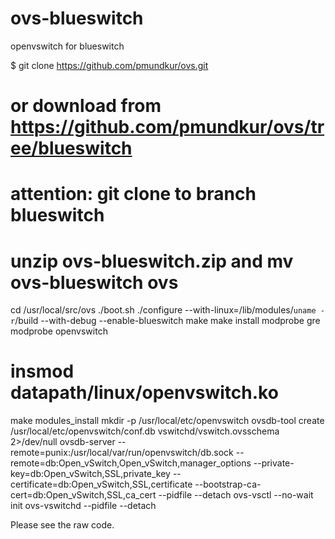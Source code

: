# ovs-blueswitch
openvswitch for blueswitch

$ git clone https://github.com/pmundkur/ovs.git
# or download from https://github.com/pmundkur/ovs/tree/blueswitch
# attention: git clone to branch blueswitch
# unzip ovs-blueswitch.zip and mv ovs-blueswitch ovs
cd /usr/local/src/ovs
./boot.sh 
./configure --with-linux=/lib/modules/`uname -r`/build --with-debug --enable-blueswitch
make
make install
modprobe gre
modprobe openvswitch
# insmod datapath/linux/openvswitch.ko
make modules_install
mkdir -p /usr/local/etc/openvswitch
ovsdb-tool create /usr/local/etc/openvswitch/conf.db vswitchd/vswitch.ovsschema 2>/dev/null
ovsdb-server --remote=punix:/usr/local/var/run/openvswitch/db.sock      --remote=db:Open_vSwitch,Open_vSwitch,manager_options      --private-key=db:Open_vSwitch,SSL,private_key      --certificate=db:Open_vSwitch,SSL,certificate          --bootstrap-ca-cert=db:Open_vSwitch,SSL,ca_cert              --pidfile --detach
ovs-vsctl --no-wait init
ovs-vswitchd --pidfile --detach


Please see the raw code.
